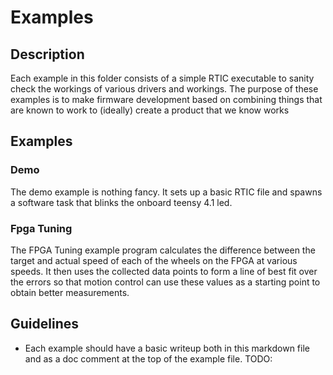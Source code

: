 # Examples

## Description

Each example in this folder consists of a simple RTIC executable to sanity check the workings of various drivers and workings.  The purpose of these examples is to make firmware development based on combining things that are known to work to (ideally) create a product that we know works

## Examples

### Demo

The demo example is nothing fancy.  It sets up a basic RTIC file and spawns a software task that blinks the onboard teensy 4.1 led.

### Fpga Tuning

The FPGA Tuning example program calculates the difference between the target and actual speed of each of the wheels on the FPGA at various speeds.  It then uses the collected data points to form a line of best fit over the errors so that motion control can use these values as a starting point to obtain better measurements.

## Guidelines

- Each example should have a basic writeup both in this markdown file and as a doc comment at the top of the example file.
TODO: